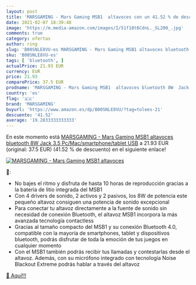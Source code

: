 ```yaml
---
layout: post
title: 'MARSGAMING - Mars Gaming MSB1  altavoces con un 41.52 % de descuento'
date: 2021-02-07 18:39:48
image: 'https://m.media-amazon.com/images/I/51f18t6CdnL._SL200_.jpg'
comments: true
category: ofertas
author: ring
slug: 'B00SNLE8VU-es MARSGAMING - Mars Gaming MSB1 altavoces bluetooth 8W Jack...'
sku: 'B00SNLE8VU-es'
tags: [ 'bluetooth', ]
actualPrice: 21.93 EUR
currency: EUR
price: 21.93
comparePrice: 37.5 EUR
prodname: 'MARSGAMING - Mars Gaming MSB1  altavoces bluetooth 8W  Jack 3.5  Pc/Mac/smartphone/tablet USB'
country: 'es'
flag: '🇪🇸'
brand: 'MARSGAMING'
buyurl: 'https://www.amazon.es/dp/B00SNLE8VU/?tag=tolees-21'
descuento: '41.52'
average: '19.2833333333333'
---
```


En este momento está [MARSGAMING - Mars Gaming MSB1  altavoces bluetooth 8W  Jack 3.5  Pc/Mac/smartphone/tablet USB](https://www.amazon.es/dp/B00SNLE8VU/?tag=tolees-21) a 21.93 EUR (original: 37.5 EUR) (41.52 %  de descuento) en el siguiente enlace!

[![MARSGAMING - Mars Gaming MSB1  altavoces](https://m.media-amazon.com/images/I/51f18t6CdnL._SL200_.jpg)](https://www.amazon.es/dp/B00SNLE8VU/?tag=tolees-21)

🔎:

- No bajes el ritmo y disfruta de hasta 10 horas de reproducción gracias a la batería de litio integrada del MSB1
- Con 4 drivers de sonido, 2 activos y 2 pasivos, los 8W de potencia este pequeño altavoz consiguen una potencia de sonido excepcional
- Para conectar tu altavoz directamente a la fuente de sonido sin necesidad de conexión Bluetooth, el altavoz MSB1 incorpora la más avanzada tecnología contactless
- Gracias al tamaño compacto del MSB1 y su conexión Bluetooth 4.0, compatible con la mayoría de smartphones, tablet y dispositivos bluetooth, podrás disfrutar de toda la emoción de tus juegos en cualquier momento
- Con el MSB1 también podrás recibir tus llamadas y contestarlas desde el altavoz. Además, con su micrófono integrado con tecnología Noise Blackout Extreme podrás hablar a través del altavoz

[🛒 Aquí!!!](https://www.amazon.es/dp/B00SNLE8VU/?tag=tolees-21)
